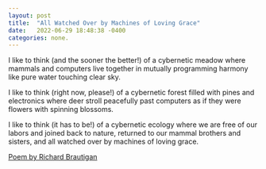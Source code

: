 ```yaml
---
layout: post
title:  "All Watched Over by Machines of Loving Grace"
date:   2022-06-29 18:48:38 -0400
categories: none.
---
```

I like to think (and
the sooner the better!)
of a cybernetic meadow
where mammals and computers
live together in mutually
programming harmony
like pure water
touching clear sky.

I like to think
(right now, please!)
of a cybernetic forest
filled with pines and electronics
where deer stroll peacefully
past computers
as if they were flowers
with spinning blossoms.

I like to think
(it has to be!)
of a cybernetic ecology
where we are free of our labors
and joined back to nature,
returned to our mammal
brothers and sisters,
and all watched over
by machines of loving grace.

 [Poem by Richard Brautigan][poem-link]


[poem-link]: https://allpoetry.com/All-Watched-Over-By-Machines-Of-Loving-Grace